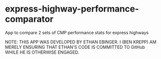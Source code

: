 # express-highway-performance-comparator
App to compare 2 sets of CMP performance stats for express highways

NOTE: THIS APP WAS DEVELOPED BY ETHAN EBINGER. 
I (BEN KREPP) AM MERELY ENSURING THAT ETHAN'S CODE IS COMMITTED TO GitHub WHILE HE IS OTHERWISE ENGAGED.

